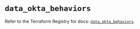 # `data_okta_behaviors`

Refer to the Terraform Registry for docs: [`data_okta_behaviors`](https://registry.terraform.io/providers/okta/okta/4.17.0/docs/data-sources/behaviors).
